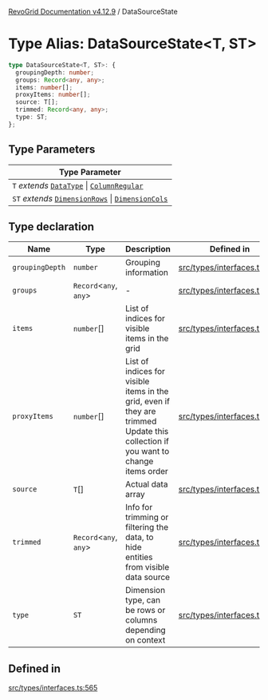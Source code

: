 [RevoGrid Documentation v4.12.9](README.md) / DataSourceState

# Type Alias: DataSourceState\<T, ST\>

```ts
type DataSourceState<T, ST>: {
  groupingDepth: number;
  groups: Record<any, any>;
  items: number[];
  proxyItems: number[];
  source: T[];
  trimmed: Record<any, any>;
  type: ST;
};
```

## Type Parameters

| Type Parameter |
| ------ |
| `T` *extends* [`DataType`](TypeAlias.DataType.md) \| [`ColumnRegular`](Interface.ColumnRegular.md) |
| `ST` *extends* [`DimensionRows`](TypeAlias.DimensionRows.md) \| [`DimensionCols`](TypeAlias.DimensionCols.md) |

## Type declaration

| Name | Type | Description | Defined in |
| ------ | ------ | ------ | ------ |
| `groupingDepth` | `number` | Grouping information | [src/types/interfaces.ts:585](https://github.com/revolist/revogrid/blob/5b626b1ece93ea60f82047d059b8a2635455feb4/src/types/interfaces.ts#L585) |
| `groups` | `Record`\<`any`, `any`\> | - | [src/types/interfaces.ts:586](https://github.com/revolist/revogrid/blob/5b626b1ece93ea60f82047d059b8a2635455feb4/src/types/interfaces.ts#L586) |
| `items` | `number`[] | List of indices for visible items in the grid | [src/types/interfaces.ts:572](https://github.com/revolist/revogrid/blob/5b626b1ece93ea60f82047d059b8a2635455feb4/src/types/interfaces.ts#L572) |
| `proxyItems` | `number`[] | List of indices for visible items in the grid, even if they are trimmed Update this collection if you want to change items order | [src/types/interfaces.ts:577](https://github.com/revolist/revogrid/blob/5b626b1ece93ea60f82047d059b8a2635455feb4/src/types/interfaces.ts#L577) |
| `source` | `T`[] | Actual data array | [src/types/interfaces.ts:581](https://github.com/revolist/revogrid/blob/5b626b1ece93ea60f82047d059b8a2635455feb4/src/types/interfaces.ts#L581) |
| `trimmed` | `Record`\<`any`, `any`\> | Info for trimming or filtering the data, to hide entities from visible data source | [src/types/interfaces.ts:594](https://github.com/revolist/revogrid/blob/5b626b1ece93ea60f82047d059b8a2635455feb4/src/types/interfaces.ts#L594) |
| `type` | `ST` | Dimension type, can be rows or columns depending on context | [src/types/interfaces.ts:590](https://github.com/revolist/revogrid/blob/5b626b1ece93ea60f82047d059b8a2635455feb4/src/types/interfaces.ts#L590) |

## Defined in

[src/types/interfaces.ts:565](https://github.com/revolist/revogrid/blob/5b626b1ece93ea60f82047d059b8a2635455feb4/src/types/interfaces.ts#L565)
